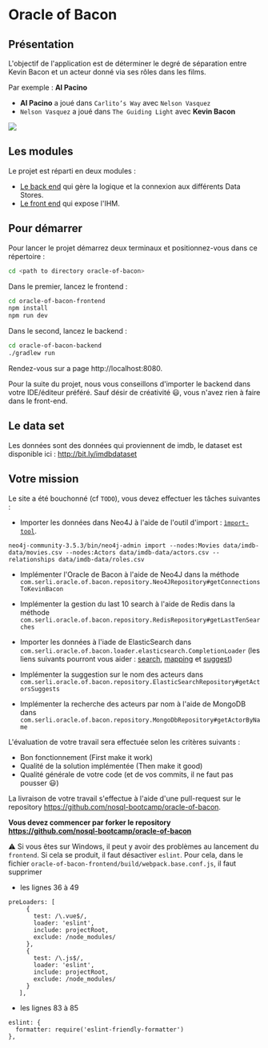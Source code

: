 # Oracle of Bacon

## Présentation

L'objectif de l'application est de déterminer le degré de séparation entre Kevin Bacon et un acteur donné via ses rôles dans les films.

Par exemple : **Al Pacino**

* **Al Pacino** a joué dans `Carlito’s Way` avec `Nelson Vasquez`
* `Nelson Vasquez` a joué dans `The Guiding Light` avec **Kevin Bacon**

![](./example-oracle-of-bacon.png)

## Les modules
Le projet est réparti en deux modules :

* [Le back end](./oracle-of-bacon-backend) qui gère la logique et la connexion aux différents Data Stores.
* [Le front end](./oracle-of-bacon-frontend) qui expose l'IHM.

## Pour démarrer
Pour lancer le projet démarrez deux terminaux et positionnez-vous dans ce répertoire :
```BASH
cd <path to directory oracle-of-bacon>
```

Dans le premier, lancez le frontend :
```BASH
cd oracle-of-bacon-frontend
npm install
npm run dev
```

Dans le second, lancez le backend :
```BASH
cd oracle-of-bacon-backend
./gradlew run
```

Rendez-vous sur a page http://localhost:8080.

Pour la suite du projet, nous vous conseillons d'importer le backend dans votre IDE/éditeur préféré. Sauf désir de créativité :smiley:, vous n'avez rien à faire dans le front-end.

## Le data set
Les données sont des données qui proviennent de imdb, le dataset est disponible ici : http://bit.ly/imdbdataset

## Votre mission
Le site a été bouchonné (cf `TODO`), vous devez effectuer les tâches suivantes :
* Importer les données dans Neo4J à l'aide de l'outil d'import : [`ìmport-tool`](http://neo4j.com/docs/operations-manual/current/tutorial/import-tool/).

```
neo4j-community-3.5.3/bin/neo4j-admin import --nodes:Movies data/imdb-data/movies.csv --nodes:Actors data/imdb-data/actors.csv --relationships data/imdb-data/roles.csv
```

* Implémenter l'Oracle de Bacon à l'aide de Neo4J dans la méthode `com.serli.oracle.of.bacon.repository.Neo4JRepository#getConnectionsToKevinBacon`



* Implémenter la gestion du last 10 search à l'aide de Redis dans la méthode `com.serli.oracle.of.bacon.repository.RedisRepository#getLastTenSearches`
* Importer les données à l'iade de ElasticSearch dans `com.serli.oracle.of.bacon.loader.elasticsearch.CompletionLoader` (les liens suivants pourront vous aider : [search](https://www.elastic.co/guide/en/elasticsearch/reference/current/search.html), [mapping](https://www.elastic.co/guide/en/elasticsearch/reference/current/mapping.html) et [suggest](https://www.elastic.co/guide/en/elasticsearch/reference/current/search-suggesters.html))
* Implémenter la suggestion sur le nom des acteurs dans `com.serli.oracle.of.bacon.repository.ElasticSearchRepository#getActorsSuggests`
* Implémenter la recherche des acteurs par nom à l'aide de MongoDB dans `com.serli.oracle.of.bacon.repository.MongoDbRepository#getActorByName`

L'évaluation de votre travail sera effectuée selon les critères suivants :
* Bon fonctionnement (First make it work)
* Qualité de la solution implémentée (Then make it good)
* Qualité générale de votre code (et de vos commits, il ne faut pas pousser :smiley:)

La livraison de votre travail s'effectue à l'aide d'une pull-request sur le repository https://github.com/nosql-bootcamp/oracle-of-bacon.

**Vous devez commencer par forker le repository https://github.com/nosql-bootcamp/oracle-of-bacon**

:warning: Si vous êtes sur Windows, il peut y avoir des problèmes au lancement du `frontend`. Si cela se produit, il faut désactiver `eslint`. Pour cela, dans le fichier `oracle-of-bacon-frontend/build/webpack.base.conf.js`, il faut supprimer 
 * les lignes 36 à 49
 ```
 preLoaders: [
      {
        test: /\.vue$/,
        loader: 'eslint',
        include: projectRoot,
        exclude: /node_modules/
      },
      {
        test: /\.js$/,
        loader: 'eslint',
        include: projectRoot,
        exclude: /node_modules/
      }
    ],
 ```
  * les lignes 83 à 85
  ```
  eslint: {
    formatter: require('eslint-friendly-formatter')
  },
  ```

